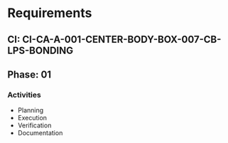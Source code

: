 # Requirements

## CI: CI-CA-A-001-CENTER-BODY-BOX-007-CB-LPS-BONDING
## Phase: 01

### Activities
- Planning
- Execution
- Verification
- Documentation
